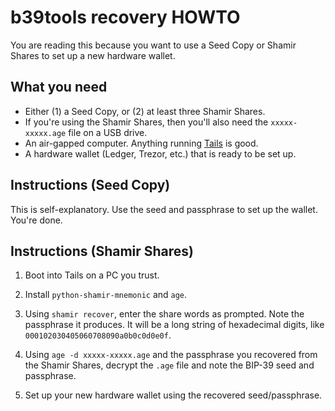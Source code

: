 # b39tools recovery HOWTO

You are reading this because you want to use a Seed Copy or Shamir Shares to set
up a new hardware wallet.

## What you need

- Either (1) a Seed Copy, or (2) at least three Shamir Shares.
- If you're using the Shamir Shares, then you'll also need the `xxxxx-xxxxx.age`
  file on a USB drive.
- An air-gapped computer. Anything running [Tails](https://tails.boum.org/) is
  good.
- A hardware wallet (Ledger, Trezor, etc.) that is ready to be set up.

## Instructions (Seed Copy)

This is self-explanatory. Use the seed and passphrase to set up the wallet.
You're done.

## Instructions (Shamir Shares)

1. Boot into Tails on a PC you trust.

1. Install `python-shamir-mnemonic` and `age`.

1. Using `shamir recover`, enter the share words as prompted. Note the
   passphrase it produces. It will be a long string of hexadecimal digits, like
   `000102030405060708090a0b0c0d0e0f`.

1. Using `age -d xxxxx-xxxxx.age` and the passphrase you recovered from the
   Shamir Shares, decrypt the `.age` file and note the BIP-39 seed and
   passphrase.

1. Set up your new hardware wallet using the recovered seed/passphrase.
